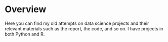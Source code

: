 # Overview
Here you can find my old attempts on data science projects and their relevant materials such as the report, the code, and so on. I have projects in both Python and R.
